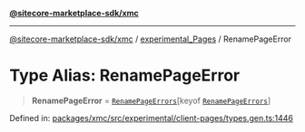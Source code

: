 [**@sitecore-marketplace-sdk/xmc**](../../../../README.md)

***

[@sitecore-marketplace-sdk/xmc](../../../../README.md) / [experimental\_Pages](../README.md) / RenamePageError

# Type Alias: RenamePageError

> **RenamePageError** = [`RenamePageErrors`](RenamePageErrors.md)\[keyof [`RenamePageErrors`](RenamePageErrors.md)\]

Defined in: [packages/xmc/src/experimental/client-pages/types.gen.ts:1446](https://github.com/Sitecore/marketplace-sdk/blob/main/packages/xmc/src/experimental/client-pages/types.gen.ts#L1446)
